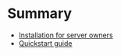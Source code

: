 # Summary

- [Installation for server owners](./installation.md)
- [Quickstart guide](./quickstart.md)
